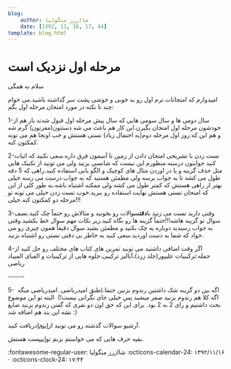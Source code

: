 ```yaml
---
blog:
    author: شااززز منگولیا
    date: [1392, 11, 16, 17, 44]
template: blog.html
---
```

# مرحله اول نزدیک است

<div class="cnt">
سلام به همگی<p></p>
<p>امیدوارم که امتحانات ترم اول رو به خوبی و خوشی پشت سر گذاشته باشید.می خوام چند تا نکته در مورد امتحان مرحله اول بگم:</p>
<p>1-سال دومی ها و سال سومی هایی که سال پیش مرحله اول قبول شدند باز هم از خودشون مرحله اول امتحان بگیرن.این کار هم باعث می شه دستتون(مغزتون) گرم شه و هم این که روز اول مرحله دوم(به احتمال زیاد) تستی هستش و خب اونجا هم می تونه کمکتون کنه.</p>
<p>2-تست زدن با تشریحی امتحان دادن از زمین تا آسمون فرق داره.سعی نکنید که اثبات کنید جوابتون درسته.منظورم این نیست که شانسی بزنید ولی می تونید از تکنیک هایی مثل حذف گزینه و یا در اوردن مثال های کوچیک و الگو یابی استفاده کنید.راهی که 5 دقه طول می کشه تا به جواب برسه ولی مطمئن هستید که به جواب درست می رسه خیلی بهتر از راهی هستش که کمتر طول می کشه ولی ممکنه اشتباه باشه.به طور کلی از این که امتحان تستی هستش نهایت استفاده رو ببرید.خوب تست زدن خیلی می تونه تو مرحله دو کمکتون کنه.خیلی!!!</p>
<p>3-وقتی دارید تست می زنید با<strong>دقت</strong>سوالات رو بخونید و مثالاش رو حتماً چک کنید.نصف سوال تو گزینه هاشه!!!حتماً گزینه ها رو نگاه کنید.زیر نکات مهم سوال خط بکشید.وقتی به جواب رسیدید دوباره یه چک بکنید و مطمئن بشید سوال دقیقاً همون چیزی رو می خواد که شما به دست اوردید.سعی کنید به خاطر بی دقتی تستی رو اشتباه نزنید.</p>
<p>4-اگر وقت اضافی داشتید می تونید تمرین های کتاب های مختلف رو حل کنید از جمله:ترکیبیات علیپور(جلد زرد)،آنالیز ترکیبی،جلوه هایی از ترکیبیات و الفبای المپیاد ریاضی</p>
<p>------</p>
<p>5-  اگه بین دو گزینه شک داشتین رندوم بزنین حتما.(طبق امیدریاضی. امیدریاضی میگه اگه کلا هم رندوم بزنید صفر میشید پس خیلی جای نگرانی نیست!)  البته تو این موضوع بحث داشتیم و رای 2 به 2 بود. برای این که حق اون دو نفری که گفتن رندوم بزنید ضایع نشه این بند هم اضافه شد :)</p>
<p>آرشیو سوالات گذشته رو می تونید از<a href="http://iranoi.org/%D9%85%D9%86%D8%A7%D8%A8%D8%B9-%D9%88-%D9%85%D8%B1%D8%A7%D8%AC%D8%B9/%D8%B3%D9%88%D8%A7%D9%84%D8%A7%D8%AA-%D8%A2%D8%B2%D9%85%D9%88%D9%86-%D9%85%D8%B1%D8%AD%D9%84%D9%87-%D8%A7%D9%88%D9%84/" target="_blank">اینجا</a>دریافت کنید.</p>
<p>بقیه حرف هایی که می خواستم بزنم تو<a href="http://shaazzz.blogfa.com/post-101.aspx" target="_blank">این</a>پست هستش.</p>
</div>

<div class="blog-info" markdown>
<span class="blog-author">
:fontawesome-regular-user: شااززز منگولیا
</span>
<span class="blog-date">
:octicons-calendar-24: ۱۳۹۲/۱۱/۱۶ · :octicons-clock-24: ۱۷:۴۴
</span>
</div>

